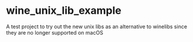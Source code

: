 # wine_unix_lib_example

A test project to try out the new unix libs as an alternative to winelibs since they are no longer supported on macOS


